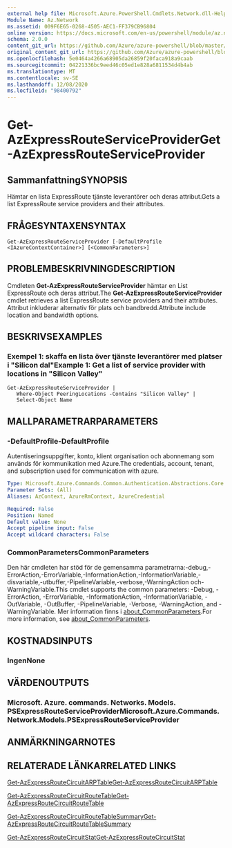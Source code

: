 ```yaml
---
external help file: Microsoft.Azure.PowerShell.Cmdlets.Network.dll-Help.xml
Module Name: Az.Network
ms.assetid: 009F6E65-0268-4505-AEC1-FF379CB96804
online version: https://docs.microsoft.com/en-us/powershell/module/az.network/get-azexpressrouteserviceprovider
schema: 2.0.0
content_git_url: https://github.com/Azure/azure-powershell/blob/master/src/Network/Network/help/Get-AzExpressRouteServiceProvider.md
original_content_git_url: https://github.com/Azure/azure-powershell/blob/master/src/Network/Network/help/Get-AzExpressRouteServiceProvider.md
ms.openlocfilehash: 5e0464a4266a68905da26859f20faca918a9caab
ms.sourcegitcommit: 04221336bc9eed46c05ed1e828a6811534d4b4ab
ms.translationtype: MT
ms.contentlocale: sv-SE
ms.lasthandoff: 12/08/2020
ms.locfileid: "98400792"
---
```

# <span data-ttu-id="f28a0-101">Get-AzExpressRouteServiceProvider</span><span class="sxs-lookup"><span data-stu-id="f28a0-101">Get-AzExpressRouteServiceProvider</span></span>

## <span data-ttu-id="f28a0-102">Sammanfattning</span><span class="sxs-lookup"><span data-stu-id="f28a0-102">SYNOPSIS</span></span>
<span data-ttu-id="f28a0-103">Hämtar en lista ExpressRoute tjänste leverantörer och deras attribut.</span><span class="sxs-lookup"><span data-stu-id="f28a0-103">Gets a list ExpressRoute service providers and their attributes.</span></span>

## <span data-ttu-id="f28a0-104">FRÅGESYNTAXEN</span><span class="sxs-lookup"><span data-stu-id="f28a0-104">SYNTAX</span></span>

```
Get-AzExpressRouteServiceProvider [-DefaultProfile <IAzureContextContainer>] [<CommonParameters>]
```

## <span data-ttu-id="f28a0-105">PROBLEMBESKRIVNING</span><span class="sxs-lookup"><span data-stu-id="f28a0-105">DESCRIPTION</span></span>
<span data-ttu-id="f28a0-106">Cmdleten **Get-AzExpressRouteServiceProvider** hämtar en List ExpressRoute och deras attribut.</span><span class="sxs-lookup"><span data-stu-id="f28a0-106">The **Get-AzExpressRouteServiceProvider** cmdlet retrieves a list ExpressRoute service providers and their attributes.</span></span> <span data-ttu-id="f28a0-107">Attribut inkluderar alternativ för plats och bandbredd.</span><span class="sxs-lookup"><span data-stu-id="f28a0-107">Attribute include location and bandwidth options.</span></span>

## <span data-ttu-id="f28a0-108">BESKRIVS</span><span class="sxs-lookup"><span data-stu-id="f28a0-108">EXAMPLES</span></span>

### <span data-ttu-id="f28a0-109">Exempel 1: skaffa en lista över tjänste leverantörer med platser i "Silicon dal"</span><span class="sxs-lookup"><span data-stu-id="f28a0-109">Example 1: Get a list of service provider with locations in "Silicon Valley"</span></span>
```
Get-AzExpressRouteServiceProvider |
   Where-Object PeeringLocations -Contains "Silicon Valley" |
   Select-Object Name
```

## <span data-ttu-id="f28a0-110">MALLPARAMETRAR</span><span class="sxs-lookup"><span data-stu-id="f28a0-110">PARAMETERS</span></span>

### <span data-ttu-id="f28a0-111">-DefaultProfile</span><span class="sxs-lookup"><span data-stu-id="f28a0-111">-DefaultProfile</span></span>
<span data-ttu-id="f28a0-112">Autentiseringsuppgifter, konto, klient organisation och abonnemang som används för kommunikation med Azure.</span><span class="sxs-lookup"><span data-stu-id="f28a0-112">The credentials, account, tenant, and subscription used for communication with azure.</span></span>

```yaml
Type: Microsoft.Azure.Commands.Common.Authentication.Abstractions.Core.IAzureContextContainer
Parameter Sets: (All)
Aliases: AzContext, AzureRmContext, AzureCredential

Required: False
Position: Named
Default value: None
Accept pipeline input: False
Accept wildcard characters: False
```

### <span data-ttu-id="f28a0-113">CommonParameters</span><span class="sxs-lookup"><span data-stu-id="f28a0-113">CommonParameters</span></span>
<span data-ttu-id="f28a0-114">Den här cmdleten har stöd för de gemensamma parametrarna:-debug,-ErrorAction,-ErrorVariable,-InformationAction,-InformationVariable,-disvariable,-utbuffer,-PipelineVariable,-verbose,-WarningAction och-WarningVariable.</span><span class="sxs-lookup"><span data-stu-id="f28a0-114">This cmdlet supports the common parameters: -Debug, -ErrorAction, -ErrorVariable, -InformationAction, -InformationVariable, -OutVariable, -OutBuffer, -PipelineVariable, -Verbose, -WarningAction, and -WarningVariable.</span></span> <span data-ttu-id="f28a0-115">Mer information finns i [about_CommonParameters](http://go.microsoft.com/fwlink/?LinkID=113216).</span><span class="sxs-lookup"><span data-stu-id="f28a0-115">For more information, see [about_CommonParameters](http://go.microsoft.com/fwlink/?LinkID=113216).</span></span>

## <span data-ttu-id="f28a0-116">KOSTNADS</span><span class="sxs-lookup"><span data-stu-id="f28a0-116">INPUTS</span></span>

### <span data-ttu-id="f28a0-117">Ingen</span><span class="sxs-lookup"><span data-stu-id="f28a0-117">None</span></span>

## <span data-ttu-id="f28a0-118">VÄRDEN</span><span class="sxs-lookup"><span data-stu-id="f28a0-118">OUTPUTS</span></span>

### <span data-ttu-id="f28a0-119">Microsoft. Azure. commands. Networks. Models. PSExpressRouteServiceProvider</span><span class="sxs-lookup"><span data-stu-id="f28a0-119">Microsoft.Azure.Commands.Network.Models.PSExpressRouteServiceProvider</span></span>

## <span data-ttu-id="f28a0-120">ANMÄRKNINGAR</span><span class="sxs-lookup"><span data-stu-id="f28a0-120">NOTES</span></span>

## <span data-ttu-id="f28a0-121">RELATERADE LÄNKAR</span><span class="sxs-lookup"><span data-stu-id="f28a0-121">RELATED LINKS</span></span>

[<span data-ttu-id="f28a0-122">Get-AzExpressRouteCircuitARPTable</span><span class="sxs-lookup"><span data-stu-id="f28a0-122">Get-AzExpressRouteCircuitARPTable</span></span>](Get-AzExpressRouteCircuitARPTable.md)

[<span data-ttu-id="f28a0-123">Get-AzExpressRouteCircuitRouteTable</span><span class="sxs-lookup"><span data-stu-id="f28a0-123">Get-AzExpressRouteCircuitRouteTable</span></span>](Get-AzExpressRouteCircuitRouteTable.md)

[<span data-ttu-id="f28a0-124">Get-AzExpressRouteCircuitRouteTableSummary</span><span class="sxs-lookup"><span data-stu-id="f28a0-124">Get-AzExpressRouteCircuitRouteTableSummary</span></span>](Get-AzExpressRouteCircuitRouteTableSummary.md)

[<span data-ttu-id="f28a0-125">Get-AzExpressRouteCircuitStat</span><span class="sxs-lookup"><span data-stu-id="f28a0-125">Get-AzExpressRouteCircuitStat</span></span>](./Get-AzExpressRouteCircuitStat.md)

